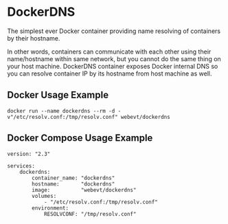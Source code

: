 DockerDNS
=========

The simplest ever Docker container providing name resolving of containers by their hostname.

In other words, containers can communicate with each other using their name/hostname within same network, but you cannot
do the same thing on your host machine. DockerDNS container exposes Docker internal DNS so you can resolve container IP
by its hostname from host machine as well.

Docker Usage Example
--------------------

```
docker run --name dockerdns --rm -d -v"/etc/resolv.conf:/tmp/resolv.conf" webevt/dockerdns
```

Docker Compose Usage Example
----------------------------

```
version: "2.3"

services:
    dockerdns:
        container_name: "dockerdns"
        hostname:       "dockerdns"
        image:          "webevt/dockerdns"
        volumes:
            - "/etc/resolv.conf:/tmp/resolv.conf"
        environment:
            RESOLVCONF: "/tmp/resolv.conf"
```
